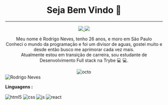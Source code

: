<h1 align="center"> Seja Bem Vindo 🙂 </h1>
<hr />

<p align="center">
  
  <a href="#" alt="Linkedin">
  <img src="https://img.shields.io/badge/-Linkedin-0e76a8?style=flat-square&logo=Linkedin&logoColor=white&link=www.linkedin.com/in/rodrineves" />
  <a href="#" alt="Gmail">
  <img src="https://img.shields.io/badge/-Gmail-FF0000?style=flat-square&labelColor=FF0000&logo=gmail&logoColor=white&link=rnevesdemello@gmail.com" /></a>

  </a>

<p align="center" > Meu nome é Rodrigo Neves, tenho 26 anos, e moro em São Paulo 
<br />
Conheci o mundo da programação e foi um divisor de aguas, gostei muito e desde então busco me aprimorar cada vez mais.
<br />
Atualmente estou em transição de carreira, sou estudante de Desenvolvimento Full stack na Trybe 💻 💻</b>. <br/>
</p>


</p>
<div align="center">
  <img alt="octo" src="https://i.imgur.com/oI4wjo1.png" />
</div>
  <img align="center" src="https://github-readme-stats.vercel.app/api/top-langs/?username=Rodri-Melo&layout=compact&theme=graywhite&title_color=268bd2" alt="Rodrigo Neves" />

**Linguagens :**  

<div style="display: inline_block" >
  <img align="center" alt="html5" src="https://img.shields.io/badge/HTML5-E34F26?style=for-the-badge&logo=html5&logoColor=white" />
  <img align="center" alt="css" src="https://img.shields.io/badge/CSS3-1572B6?style=for-the-badge&logo=css3&logoColor=white" />
  <img align="center" alt="js" src="https://img.shields.io/badge/JavaScript-F7DF1E?style=for-the-badge&logo=javascript&logoColor=black" />
  <img align="center" alt="react" src="https://img.shields.io/badge/React-20232A?style=for-the-badge&logo=react&logoColor=61DAFB" />
</div><br/>
</p>

